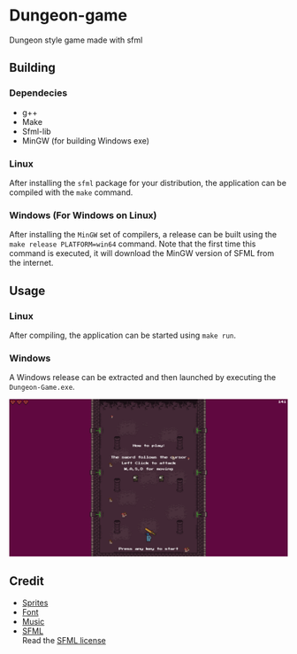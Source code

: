 # Dungeon-game
Dungeon style game made with sfml

## Building

### Dependecies
- g++
- Make
- Sfml-lib
- MinGW (for building Windows exe)

### Linux
After installing the `sfml` package for your distribution, the application can be compiled with the `make` command.

### Windows (For Windows on Linux)
After installing the `MinGW` set of compilers, a release can be built using the `make release PLATFORM=win64` command. Note that the first time this command is executed, it will download the MinGW version of SFML from the internet.

## Usage
### Linux
After compiling, the application can be started using `make run`.

### Windows
A Windows release can be extracted and then launched by executing the `Dungeon-Game.exe`.

![Tutorial screen](https://github.com/SharkAce/Dungeon-game/blob/main/screenshots/2024-06-12_18.png?raw=true)

## Credit
- [Sprites](https://0x72.itch.io/16x16-dungeon-tileset)
- [Font](https://1001fonts.com/arcadeclassic-font.html)
- [Music](https://www.pond5.com/royalty-free-music/item/33253562-dungeon)
- [SFML](https://www.sfml-dev.org)\
    Read the [SFML license](https://www.sfml-dev.org/license.php)

